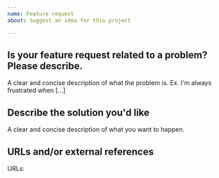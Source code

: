 ```yaml
---
name: Feature request
about: Suggest an idea for this project

---
```


## Is your feature request related to a problem? Please describe.

A clear and concise description of what the problem is. Ex. I'm always frustrated when [...]

## Describe the solution you'd like

A clear and concise description of what you want to happen.

## URLs and/or external references
<!--- Include any other details or links related to the issue --> 
URLs:
